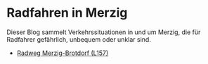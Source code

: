 # Radfahren in Merzig

Dieser Blog sammelt Verkehrssituationen in und um Merzig, die für Radfahrer gefährlich, unbequem oder unklar sind.

- [Radweg Merzig-Brotdorf (L157)](radweg_bd-mzg.md)


